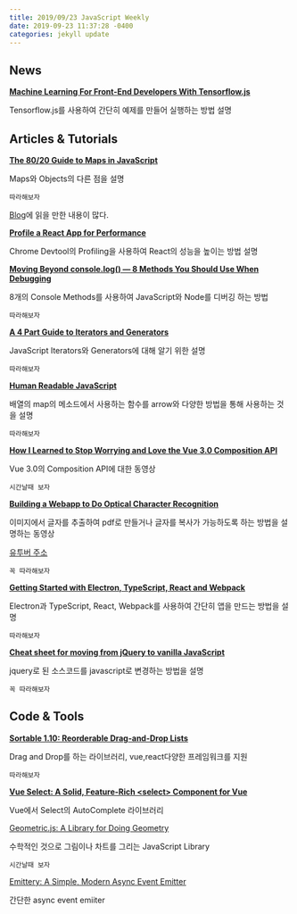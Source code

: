 ```yaml
---
title: 2019/09/23 JavaScript Weekly
date: 2019-09-23 11:37:28 -0400
categories: jekyll update
---
```


## News

**[Machine Learning For Front-End Developers With Tensorflow.js](https://www.smashingmagazine.com/2019/09/machine-learning-front-end-developers-tensorflowjs/)**

Tensorflow.js를 사용하여 간단히 예제를 만들어 실행하는 방법 설명

## Articles & Tutorials

**[The 80/20 Guide to Maps in JavaScript](http://thecodebarbarian.com/the-80-20-guide-to-maps-in-javascript.html)**

Maps와 Objects의 다른 점을 설명

`따라해보자` 

[Blog](http://thecodebarbarian.com)에 읽을 만한 내용이 많다. 

**[Profile a React App for Performance](https://kentcdodds.com/blog/profile-a-react-app-for-performance)**

Chrome Devtool의 Profiling을 사용하여 React의 성능을 높이는 방법 설명

**[Moving Beyond console.log() — 8 Methods You Should Use When Debugging](https://levelup.gitconnected.com/moving-beyond-console-log-8-console-methods-you-should-use-when-debugging-javascript-and-node-25f6ac840ada)**

8개의 Console Methods를 사용하여 JavaScript와 Node를 디버깅 하는 방법

`따라해보자` 

**[A 4 Part Guide to Iterators and Generators](https://jfet97.github.io/JavaScript-Iterators-and-Generators/)**

JavaScript Iterators와 Generators에 대해 알기 위한 설명

`따라해보자` 

**[Human Readable JavaScript](https://dev.to/laurieontech/human-readable-javascript-337o)**

배열의 map의 메소드에서 사용하는 함수를 arrow와 다양한 방법을 통해 사용하는 것을 설명

`따라해보자` 

**[How I Learned to Stop Worrying and Love the Vue 3.0 Composition API](https://www.youtube.com/watch?v=8D4N7IcexoA)**

Vue 3.0의 Composition API에 대한 동영상

`시간날때 보자`

**[Building a Webapp to Do Optical Character Recognition](https://www.youtube.com/watch?v=a1I3tcALTlc)**

이미지에서 글자를 추출하여 pdf로 만들거나 글자를 복사가 가능하도록 하는 방법을 설명하는 동영상

[유투버 주소](https://www.youtube.com/channel/UClb90NQQcskPUGDIXsQEz5Q/featured) 

`꼭 따라해보자` 

**[Getting Started with Electron, TypeScript, React and Webpack](https://mail.google.com/mail/u/0/#label/Weekly%2Fjavascript+weekly/FMfcgxwDrRPFXRHWdDHqQwgcCsJkTtsz)**

Electron과 TypeScript, React, Webpack를 사용하여 간단히 앱을 만드는 방법을 설명

`따라해보자` 

**[Cheat sheet for moving from jQuery to vanilla JavaScript](https://tobiasahlin.com/blog/move-from-jquery-to-vanilla-javascript/)**

jquery로 된 소스코드를 javascript로 변경하는 방법을 설명

`꼭 따라해보자` 

## Code & Tools

**[Sortable 1.10: Reorderable Drag-and-Drop Lists](https://sortablejs.github.io/Sortable/)**

Drag and Drop를 하는 라이브러리, vue,react다양한 프레임워크를 지원

`따라해보자` 

**[Vue Select: A Solid, Feature-Rich \<select\> Component for Vue](https://vue-select.org/)**

Vue에서 Select의 AutoComplete 라이브러리

[Geometric.js: A Library for Doing Geometry](https://github.com/HarryStevens/geometric)

수학적인 것으로 그림이나 차트를 그리는 JavaScript Library

`시간날때 보자`

[Emittery: A Simple, Modern Async Event Emitter](https://github.com/sindresorhus/emittery)

간단한 async event emiiter